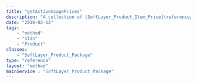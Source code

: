 ```yaml
---
title: "getActiveUsagePrices"
description: "A collection of [SoftLayer_Product_Item_Price](reference/datatypes/SoftLayer_Product_Item_Price) objects for pay-as-you-go usage."
date: "2018-02-12"
tags:
    - "method"
    - "sldn"
    - "Product"
classes:
    - "SoftLayer_Product_Package"
type: "reference"
layout: "method"
mainService : "SoftLayer_Product_Package"
---
```


